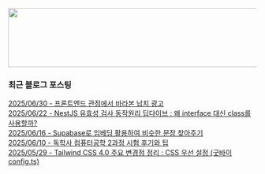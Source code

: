 
<a href="https://www.gitanimals.org/en_US?utm_medium=image&utm_source=chaesunbak&utm_content=line">
  <img
    src="https://render.gitanimals.org/lines/chaesunbak?pet-id=672420623068445702"
    width="600"
    height="120"
  />
</a>

<!-- LATEST-BLOG-POST-LIST:START -->
### 최근 블로그 포스팅
[2025/06/30 - 프론트엔드 관점에서 바라본 납치 광고](https://chaesunbak.tistory.com/26) <br/>
[2025/06/22 - NestJS 유효성 검사 동작원리 딥다이브 : 왜 interface 대신 class를 사용할까?](https://chaesunbak.tistory.com/24) <br/>
[2025/06/16 - Supabase로 임베딩 활용하여 비슷한 문장 찾아주기](https://chaesunbak.tistory.com/23) <br/>
[2025/06/10 - 독학사 컴퓨터공학 2과정 시험 후기와 팁](https://chaesunbak.tistory.com/22) <br/>
[2025/05/29 - Tailwind CSS 4.0 주요 변경점 정리 : CSS 우선 설정 (굿바이 config.ts)](https://chaesunbak.tistory.com/21) <br/>
<!-- LATEST-BLOG-POST-LIST:END -->
